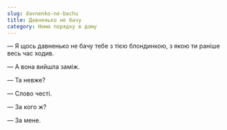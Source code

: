 ```yaml
---
slug: davnenko-ne-bachu
title: Давненько не бачу
category: Нема порядку в дому
---
```

— Я щось давненько не бачу тебе з тією блондинкою, з якою ти раніше весь час ходив.

— А вона вийшла заміж.

— Та невже?

— Слово честі.

— За кого ж?

— За мене.
